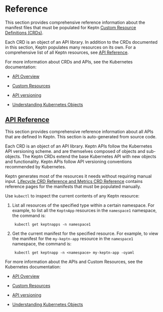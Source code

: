 # Reference

This section provides comprehensive reference information about the
manifest files that must be populated for Keptn
[Custom Resource Definitions (CRDs)](https://kubernetes.io/docs/concepts/extend-kubernetes/api-extension/custom-resources/).

Each CRD is an object of an API library.
In addition to the CRDs documented in this section,
Keptn populates many resources on its own.
For a comprehensive list of all Keptn resources, see
[API Reference](./api-reference/index.md).

For more information about CRDs and APIs, see the Kubernetes documentation:

* [API Overview](https://kubernetes.io/docs/reference/using-api/)

* [Custom Resources](https://kubernetes.io/docs/concepts/extend-kubernetes/api-extension/custom-resources/)

* [API versioning](https://kubernetes.io/docs/reference/using-api/#api-versioning)

* [Understanding Kubernetes Objects](https://kubernetes.io/docs/concepts/overview/working-with-objects/kubernetes-objects/)

## [API Reference](./api-reference/index.md)

This section provides comprehensive reference information about all APIs
that are defined In Keptn.
This section is auto-generated from source code.

Each CRD is an object of an API library.
Keptn APIs follow the Kubernetes API versioning scheme.
and are themselves composed of objects and sub-objects.
The Keptn CRDs extend the base Kubernetes API
with new objects and functionality.
Keptn APIs follow API versioning conventions recommended by Kubernetes.

Keptn generates most of the resources it needs
without requiring manual input.
[Lifecycle CRD Reference and Metrics CRD Reference](./crd-reference/index.md)
contains reference pages for the manifests
that must be populated manually.

Use `kubectl` to inspect the current contents of any Keptn resource:

1. List all resources of the specified type within a certain namespace.
   For example, to list all the `KeptnApp` resources
   in the `namespace1` namespace, the command is:

        kubectl get keptnapps -n namespace1

2. Get the current manifest for the specified resource.
   For example, to view the manifest for the `my-keptn-app` resource
   in the `namespace1` namespace, the command is:

        kubectl get keptnapp -n <namespace> my-keptn-app -oyaml

For more information about the APIs and Custom Resources,
see the Kubernetes documentation:

* [API Overview](https://kubernetes.io/docs/reference/using-api/)

* [Custom Resources](https://kubernetes.io/docs/concepts/extend-kubernetes/api-extension/custom-resources/)

* [API versioning](https://kubernetes.io/docs/reference/using-api/#api-versioning)

* [Understanding Kubernetes Objects](https://kubernetes.io/docs/concepts/overview/working-with-objects/kubernetes-objects/)
